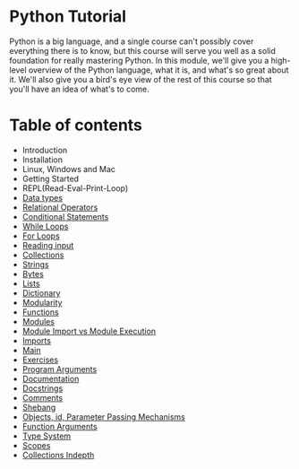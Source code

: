 # Python Tutorial
Python is a big language, and a single course can't possibly cover everything there is to know, but this course will serve you well as a solid foundation for really mastering Python. In this module, we'll give you a high-level overview of the Python language, what it is, and what's so great about it. We'll also give you a bird's eye view of the rest of this course so that you'll have an idea of what's to come.
# Table of contents
- Introduction
 -  Installation
   - Linux, Windows and Mac
- Getting Started
 - REPL(Read-Eval-Print-Loop)
 - [Data types](DataTypes.html)
 - [Relational Operators](RelationalOperators.html)
 - [Conditional Statements](ConditionalStatements.html)
 - [While Loops](WhileLoops.html)
 - [For Loops](ForLoops.html)
 - [Reading input](Input.html)
- [Collections](Collections.html)
 - [Strings](Strings.html)
 - [Bytes](Bytes.html)
 - [Lists](Lists.html)
 - [Dictionary](Dict.html)
- [Modularity](Modularity.html)
 - [Functions](Functions.html)
 - [Modules](Modules.html)
 - [Module Import vs Module Execution](DifferenceBetweenModuleImportandModuleExecution.html)
 - [Imports](Imports.html)
 - [Main](Main.html)
 - [Exercises](ModularityExercises.html)
- [Program Arguments](ProgramArguments.html)
- [Documentation](Documentation.html)
 - [Docstrings](Docstrings.html)
 - [Comments](Comments.html)
- [Shebang](Shebang.html)
- [Objects, id, Parameter Passing Mechanisms](Objects.html)
 - [Function Arguments](FunctionArgs.html)
 - [Type System](TypeSystem.html)
 - [Scopes](Scopes.html)
- [Collections Indepth](Collections-indepth.html)
